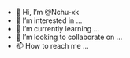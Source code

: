 - 👋 Hi, I’m @Nchu-xk
- 👀 I’m interested in ...
- 🌱 I’m currently learning ...
- 💞️ I’m looking to collaborate on ...
- 📫 How to reach me ...

<!---
Nchu-xk/Nchu-xk is a ✨ special ✨ repository because its `README.md` (this file) appears on your GitHub profile.
You can click the Preview link to take a look at your changes.
--->
